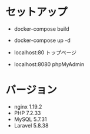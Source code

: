 # セットアップ

- docker-compose build
- docker-compose up -d

- localhost:80 トップページ
- localhost:8080 phpMyAdmin

# バージョン
- nginx 1.19.2 
- PHP 7.2.33
- MySQL 5.7.31
- Laravel 5.8.38

